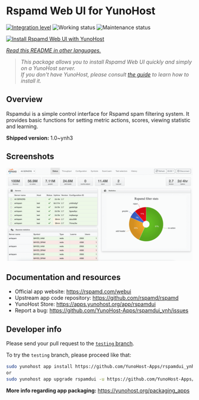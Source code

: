 <!--
N.B.: This README was automatically generated by <https://github.com/YunoHost/apps/tree/master/tools/readme_generator>
It shall NOT be edited by hand.
-->

# Rspamd Web UI for YunoHost

[![Integration level](https://apps.yunohost.org/badge/integration/rspamdui)](https://ci-apps.yunohost.org/ci/apps/rspamdui/)
![Working status](https://apps.yunohost.org/badge/state/rspamdui)
![Maintenance status](https://apps.yunohost.org/badge/maintained/rspamdui)

[![Install Rspamd Web UI with YunoHost](https://install-app.yunohost.org/install-with-yunohost.svg)](https://install-app.yunohost.org/?app=rspamdui)

*[Read this README in other languages.](./ALL_README.md)*

> *This package allows you to install Rspamd Web UI quickly and simply on a YunoHost server.*  
> *If you don't have YunoHost, please consult [the guide](https://yunohost.org/install) to learn how to install it.*

## Overview

Rspamdui is a simple control interface for Rspamd spam filtering system. It provides basic functions for setting metric actions, scores, viewing statistic and learning.

**Shipped version:** 1.0~ynh3

## Screenshots

![Screenshot of Rspamd Web UI](./doc/screenshots/screenshot.png)

## Documentation and resources

- Official app website: <https://rspamd.com/webui>
- Upstream app code repository: <https://github.com/rspamd/rspamd>
- YunoHost Store: <https://apps.yunohost.org/app/rspamdui>
- Report a bug: <https://github.com/YunoHost-Apps/rspamdui_ynh/issues>

## Developer info

Please send your pull request to the [`testing` branch](https://github.com/YunoHost-Apps/rspamdui_ynh/tree/testing).

To try the `testing` branch, please proceed like that:

```bash
sudo yunohost app install https://github.com/YunoHost-Apps/rspamdui_ynh/tree/testing --debug
or
sudo yunohost app upgrade rspamdui -u https://github.com/YunoHost-Apps/rspamdui_ynh/tree/testing --debug
```

**More info regarding app packaging:** <https://yunohost.org/packaging_apps>
